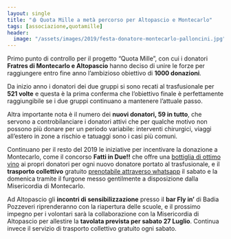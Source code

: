 ```yaml
---
layout: single
title: "🩸 Quota Mille a metà percorso per Altopascio e Montecarlo"
tags: [associazione,quotamille]
header:
  image: "/assets/images/2019/festa-donatore-montecarlo-palloncini.jpg"
---
```


Primo punto di controllo per il progetto “Quota Mille”, con cui i donatori
**Fratres di Montecarlo e Altopascio** hanno deciso di unire le forze per
raggiungere entro fine anno l’ambizioso obiettivo di **1000 donazioni**.

Da inizio anno i donatori dei due gruppi si sono recati al trasfusionale per
**521 volte** e questa è la prima conferma che l’obiettivo finale è
perfettamente raggiungibile se i due gruppi continuano a mantenere l’attuale
passo.

Altra importante nota è il numero dei **nuovi donatori, 59 in tutto**, che servono a
controbilanciare i donatori attivi che per qualche motivo non possono più donare
per un periodo variabile: interventi chirurgici, viaggi all’estero in zone a
rischio e tatuaggi sono i casi più comuni.

Continuano per il resto del 2019 le iniziative per incentivare la donazione a
Montecarlo, come il concorso **Fatti in Due!!** che offre una [bottiglia di
ottimo vino](/2019/concorso-fatti-in-due.html) ai propri donatori per ogni nuovo
donatore portato al trasfusionale, e il **trasporto collettivo** gratuito
[prenotabile attraverso whatsapp](/contatti/) il sabato e la domenica tramite il
furgone messo gentilmente a disposizione dalla Misericordia di Montecarlo.

Ad Altopascio gli **incontri di sensibilizzazione** presso il **bar Fly in’** di
Badia Pozzeveri riprenderanno con la riapertura delle scuole, e il prossimo
impegno per i volontari sarà la collaborazione con la Misericordia di Altopascio
per allestire la **tavolata prevista per sabato 27 Luglio**. Continua invece il
servizio di trasporto collettivo gratuito ogni sabato.
